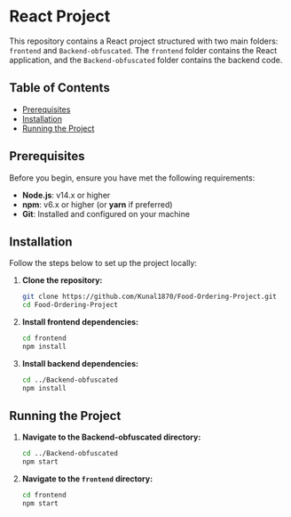 # React Project

This repository contains a React project structured with two main folders: `frontend` and `Backend-obfuscated`. The `frontend` folder contains the React application, and the `Backend-obfuscated` folder contains the backend code.

## Table of Contents

- [Prerequisites](#prerequisites)
- [Installation](#installation)
- [Running the Project](#running-the-project)


## Prerequisites

Before you begin, ensure you have met the following requirements:

- **Node.js**: v14.x or higher
- **npm**: v6.x or higher (or **yarn** if preferred)
- **Git**: Installed and configured on your machine

## Installation

Follow the steps below to set up the project locally:

1. **Clone the repository:**

   ```bash
   git clone https://github.com/Kunal1870/Food-Ordering-Project.git
   cd Food-Ordering-Project
2. **Install frontend dependencies:**
   
   ```bash
   cd frontend
   npm install
3. **Install backend dependencies:**

   ```bash
   cd ../Backend-obfuscated
   npm install

## Running the Project

1. **Navigate to the Backend-obfuscated directory:**

   ```bash
   cd ../Backend-obfuscated
   npm start

2. **Navigate to the `frontend` directory:**

   ```bash
   cd frontend
   npm start
   
